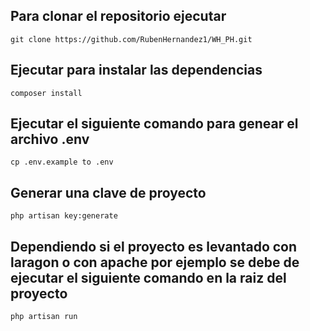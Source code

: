 ## Para clonar el repositorio ejecutar

~~~
git clone https://github.com/RubenHernandez1/WH_PH.git
~~~


## Ejecutar para instalar las dependencias 
~~~
composer install
~~~

## Ejecutar el siguiente comando para genear el archivo .env
~~~
cp .env.example to .env
~~~

## Generar una clave de proyecto
~~~
php artisan key:generate
~~~


## Dependiendo si el proyecto es levantado con laragon o con apache por ejemplo se debe de ejecutar el siguiente comando en la raiz del proyecto
~~~
php artisan run
~~~